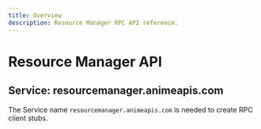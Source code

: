 ```yaml
---
title: Overview
description: Resource Manager RPC API reference.
---
```


# Resource Manager API

## Service: resourcemanager.animeapis.com

The Service name `resourcemanager.animeapis.com` is needed to create RPC client stubs.
